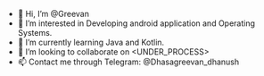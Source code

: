 - 👋 Hi, I’m @Greevan
- 👀 I’m interested in Developing android application and Operating Systems.
- 🌱 I’m currently learning Java and Kotlin.
- 💞️ I’m looking to collaborate on <UNDER_PROCESS>
- 📫 Contact me through Telegram: @Dhasagreevan_dhanush

<!---
Greevan/Greevan is a ✨ special ✨ repository because its `README.md` (this file) appears on your GitHub profile.
You can click the Preview link to take a look at your changes.
--->
